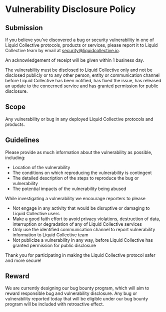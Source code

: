 # Vulnerability Disclosure Policy

## Submission

If you believe you’ve discovered a bug or security vulnerability in one of Liquid Collective protocols, products or services, please report it to Liquid Collective team by email at security@liquidcollective.io.

An acknowledgement of receipt will be given within 1 business day.

The vulnerability must be disclosed to Liquid Collective only and not be disclosed publicly or to any other person, entity or communication channel before Liquid Collective has been notified, has fixed the issue, has released an update to the concerned service and has granted permission for public disclosure.

## Scope

Any vulnerability or bug in any deployed Liquid Collective protocols and products.

## Guidelines

Please provide as much information about the vulnerability as possible, including:

- Location of the vulnerability
- The conditions on which reproducing the vulnerability is contingent
- The detailed description of the steps to reproduce the bug or vulnerability
- The potential impacts of the vulnerability being abused

While investigating a vulnerability we encourage reporters to please

- Not engage in any activity that would be disruptive or damaging to Liquid Collective users
- Make a good faith effort to avoid privacy violations, destruction of data, interruption or degradation of any of Liquid Collective services
- Only use the identified communication channel to report vulnerability information to Liquid Collective team
- Not publicize a vulnerability in any way, before Liquid Collective has granted permission for public disclosure

Thank you for participating in making the Liquid Collective protocol safer and more secure!

## Reward

We are currently designing our bug bounty program, which will aim to reward responsible bug and vulnerability disclosure. Any bug or vulnerability reported today that will be eligible under our bug bounty program will be included with retroactive effect.
